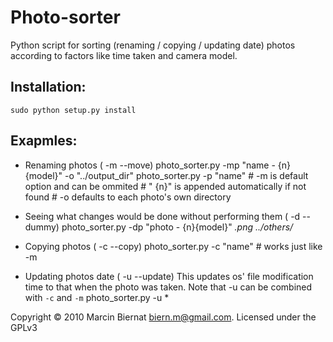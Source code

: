 # Photo-sorter
Python script for sorting (renaming / copying / updating date)
photos according to factors like time taken and camera model.

##  Installation:
`sudo python setup.py install`

##  Exapmles:

* Renaming photos ( -m --move)
        photo_sorter.py -mp "name - {n}{model}" -o "../output_dir"
        photo_sorter.py -p "name" # -m is default option and can be ommited
                                    # " {n}" is appended automatically if not found
                                    # -o defaults to each photo's own directory

* Seeing what changes would be done without performing them ( -d --dummy)
        photo_sorter.py -dp "photo - {n}{model}" *.png ../others/*

* Copying photos ( -c --copy)
        photo_sorter.py -c "name" # works just like -m

* Updating photos date ( -u --update)
    This updates os' file modification time to that when the photo was taken.
    Note that -u can be combined with `-c` and `-m`
        photo_sorter.py -u *

Copyright © 2010 Marcin Biernat <biern.m@gmail.com>. Licensed under the GPLv3
